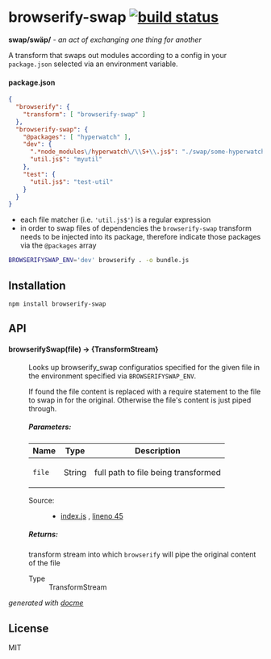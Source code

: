 # browserify-swap [![build status](https://secure.travis-ci.org/thlorenz/browserify-swap.png)](http://travis-ci.org/thlorenz/browserify-swap)

**swap/swäp/** - *an act of exchanging one thing for another*

A transform that swaps out modules according to a config in your `package.json` selected via an environment variable.

#### package.json

```json
{
  "browserify": {
    "transform": [ "browserify-swap" ]
  },
  "browserify-swap": {
    "@packages": [ "hyperwatch" ],
    "dev": {
      ".*node_modules\/hyperwatch\/\\S+\\.js$": "./swap/some-hyperwatch-swap.js",
      "util.js$": "myutil"
    },
    "test": {
      "util.js$": "test-util"
    }
  }
}
```

- each file matcher (i.e. `'util.js$'`) is a regular expression
- in order to swap files of dependencies the `browserify-swap` transform needs to be injected into its package,
  therefore indicate those packages via the `@packages` array

```sh
BROWSERIFYSWAP_ENV='dev' browserify . -o bundle.js
```

## Installation

    npm install browserify-swap

## API

<!-- START docme generated API please keep comment here to allow auto update -->
<!-- DON'T EDIT THIS SECTION, INSTEAD RE-RUN docme TO UPDATE -->

<div>
<div class="jsdoc-githubify">
<section>
<article>
<div class="container-overview">
<dl class="details">
</dl>
</div>
<dl>
<dt>
<h4 class="name" id="browserifySwap"><span class="type-signature"></span>browserifySwap<span class="signature">(file)</span><span class="type-signature"> &rarr; {TransformStream}</span></h4>
</dt>
<dd>
<div class="description">
<p>Looks up browserify_swap configuratios specified for the given file in the environment specified via <code>BROWSERIFYSWAP_ENV</code>.</p>
<p>If found the file content is replaced with a require statement to the file to swap in for the original.
Otherwise the file's content is just piped through.</p>
</div>
<h5>Parameters:</h5>
<table class="params">
<thead>
<tr>
<th>Name</th>
<th>Type</th>
<th class="last">Description</th>
</tr>
</thead>
<tbody>
<tr>
<td class="name"><code>file</code></td>
<td class="type">
<span class="param-type">String</span>
</td>
<td class="description last"><p>full path to file being transformed</p></td>
</tr>
</tbody>
</table>
<dl class="details">
<dt class="tag-source">Source:</dt>
<dd class="tag-source"><ul class="dummy">
<li>
<a href="https://github.com/thlorenz/browserify-swap/blob/master/index.js">index.js</a>
<span>, </span>
<a href="https://github.com/thlorenz/browserify-swap/blob/master/index.js#L45">lineno 45</a>
</li>
</ul></dd>
</dl>
<h5>Returns:</h5>
<div class="param-desc">
<p>transform stream into which <code>browserify</code> will pipe the original content of the file</p>
</div>
<dl>
<dt>
Type
</dt>
<dd>
<span class="param-type">TransformStream</span>
</dd>
</dl>
</dd>
</dl>
</article>
</section>
</div>

*generated with [docme](https://github.com/thlorenz/docme)*
</div>
<!-- END docme generated API please keep comment here to allow auto update -->

## License

MIT

